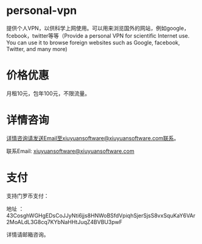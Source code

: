 # personal-vpn
提供个人VPN，以供科学上网使用。可以用来浏览国外的网站，例如google，fcebook，twitter等等（Provide a personal VPN for scientific Internet use. You can use it to browse foreign websites such as Google, facebook, Twitter, and many more)

# 价格优惠
月租10元，包年100元，不限流量。

# 详情咨询
详情咨询请发送Email至xiuyuansoftware@xiuyuansoftware.com联系。

联系Email: xiuyuansoftware@xiuyuansoftware.com

# 支付

支持门罗币支付：

地址 ： 43CosghWGHgEDsCoJJyNti6jjs8HNWoBSfdVpiqhSjerSjsS8vxSquKaY6VAr2MoALdL3G8cq7KYbNaHHtJuqZ4BVBU3pwF


详情请邮箱咨询。
